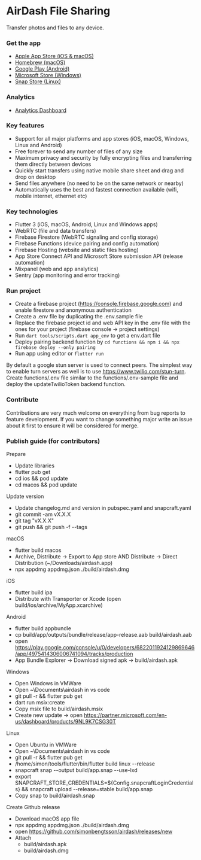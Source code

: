 # AirDash File Sharing

Transfer photos and files to any device.

### Get the app

- [Apple App Store (iOS & macOS)](https://apps.apple.com/se/app/airdash-file-sharing/id1596599922)
- [Homebrew (macOS)](https://formulae.brew.sh/cask/airdash)
- [Google Play (Android)](https://play.google.com/store/apps/details?id=io.flown.airdash)
- [Microsoft Store (Windows)](https://apps.microsoft.com/store/detail/airdash/9NL9K7CSG30T)
- [Snap Store (Linux)](https://snapcraft.io/airdash)

### Analytics

- [Analytics Dashboard](https://mixpanel.com/p/XKeBKcwzQ5HjuUxuxHv934)

### Key features

- Support for all major platforms and app stores (iOS, macOS, Windows, Linux and Android)
- Free forever to send any number of files of any size
- Maximum privacy and security by fully encrypting files and transferring them directly between devices
- Quickly start transfers using native mobile share sheet and drag and drop on desktop
- Send files anywhere (no need to be on the same network or nearby)
- Automatically uses the best and fastest connection available (wifi, mobile internet, ethernet etc)

### Key technologies

- Flutter 3 (iOS, macOS, Android, Linux and Windows apps)
- WebRTC (file and data transfers)
- Firebase Firestore (WebRTC signaling and config storage)
- Firebase Functions (device pairing and config automation)
- Firebase Hosting (website and static files hosting)
- App Store Connect API and Microsoft Store submission API (release automation)
- Mixpanel (web and app analytics)
- Sentry (app monitoring and error tracking)

### Run project

- Create a firebase project (https://console.firebase.google.com) and enable firestore and anonymous authentication
- Create a .env file by duplicating the .env.sample file
- Replace the firebase project id and web API key in the .env file with the ones for your project (firebase console -> project settings)
- Run `dart tools/scripts.dart app_env` to get a env.dart file
- Deploy pairing backend function by `cd functions && npm i && npx firebase deploy --only pairing`
- Run app using editor or `flutter run`

By default a google stun server is used to connect peers. The simplest way to enable turn servers as well is to use https://www.twilio.com/stun-turn. Create functions/.env file similar to the functions/.env-sample file and deploy the updateTwilioToken backend function.

### Contribute

Contributions are very much welcome on everything from bug reports to feature development. If you
want to change something major write an issue about it first to ensure it will be considered for
merge.

### Publish guide (for contributors)

Prepare

- Update libraries
- flutter pub get
- cd ios && pod update
- cd macos && pod update

Update version

- Update changelog.md and version in pubspec.yaml and snapcraft.yaml
- git commit -am vX.X.X
- git tag "vX.X.X"
- git push && git push -f --tags

macOS

- flutter build macos
- Archive, Distribute -> Export to App store AND Distribute -> Direct Distribution (~/Downloads/airdash.app)
- npx appdmg appdmg.json ./build/airdash.dmg

iOS

- flutter build ipa
- Distribute with Transporter or Xcode (open build/ios/archive/MyApp.xcarchive)

Android

- flutter build appbundle
- cp build/app/outputs/bundle/release/app-release.aab build/airdash.aab
- open https://play.google.com/console/u/0/developers/6822011924129869646/app/4975414306006741094/tracks/production
- App Bundle Explorer -> Download signed apk -> build/airdash.apk

Windows

- Open Windows in VMWare
- Open ~\Documents\airdash in vs code
- git pull -r && flutter pub get
- dart run msix:create
- Copy msix file to build/airdash.msix
- Create new update -> open https://partner.microsoft.com/en-us/dashboard/products/9NL9K7CSG30T

Linux

- Open Ubuntu in VMWare
- Open ~\Documents\airdash in vs code
- git pull -r && flutter pub get
- /home/simon/tools/flutter/bin/flutter build linux --release
- snapcraft snap --output build/app.snap --use-lxd
- export SNAPCRAFT_STORE_CREDENTIALS=${Config.snapcraftLoginCredentials} && snapcraft upload --release=stable build/app.snap
- Copy snap to build/airdash.snap

Create Github release

- Download macOS app file
- npx appdmg appdmg.json ./build/airdash.dmg
- open https://github.com/simonbengtsson/airdash/releases/new
- Attach
  - build/airdash.apk
  - build/airdash.dmg
